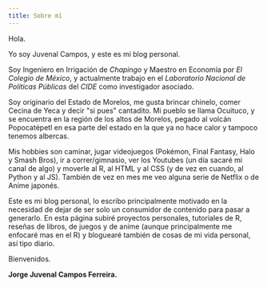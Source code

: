 ```yaml
---
title: Sobre mí
---
```


Hola. 

Yo soy Juvenal Campos, y este es mi blog personal. 

Soy Ingeniero en Irrigación de _Chapingo_ y Maestro en Economía por _El Colegio de México_, y actualmente trabajo en el _Laboratorio Nacional de Políticas Públicas_ del _CIDE_ como investigador asociado. 

Soy originario del Estado de Morelos, me gusta brincar chinelo, comer Cecina de Yeca y decir "si pues" cantadito. Mi pueblo se llama Ocuituco, y se encuentra en la región de los altos de Morelos, pegado al volcán Popocatépetl en esa parte del estado en la que ya no hace calor y tampoco tenemos albercas. 

Mis hobbies son caminar, jugar videojuegos (Pokémon, Final Fantasy, Halo y Smash Bros), ir a correr/gimnasio, ver los Youtubes (un día sacaré mi canal de algo) y moverle al R, al HTML y al CSS (y de vez en cuando, al Python y al JS). También de vez en mes me veo alguna serie de Netflix o de Anime japonés.

Este es mi blog personal, lo escribo principalmente motivado en la necesidad de dejar de ser solo un consumidor de contenido para pasar a generarlo. En esta página subiré proyectos personales, tutoriales de R, reseñas de libros, de juegos y de anime (aunque principalmente me enfocaré mas en el R) y bloguearé también de cosas de mi vida personal, así tipo diario. 

Bienvenidos. 

**Jorge Juvenal Campos Ferreira.** 
